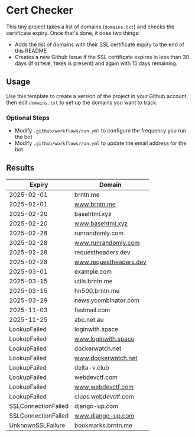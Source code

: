 # Cert Checker

This tiny project takes a list of domains (`domains.txt`) and checks the certificate expiry. Once that's done, it does two things:

- Adds the list of domains with their SSL certificate expiry to the end of this README
- Creates a new Github Issue if the SSL certificate expires in less than 30 days (if `GITHUB_TOKEN` is present) and again with 15 days remaining.


## Usage

Use this template to create a version of the project in your Github account, then edit `domains.txt` to set up the domains you want to track.


### Optional Steps

- Modify `.github/workflows/run.yml` to configure the frequency you run the bot
- Modify `.github/workflows/run.yml` to update the email address for the bot

## Results

| Expiry    | Domain   |
|-----------|----------|
| 2025-02-01 | brntn.me |
| 2025-02-01 | www.brntn.me |
| 2025-02-20 | basehtml.xyz |
| 2025-02-20 | www.basehtml.xyz |
| 2025-02-28 | runrandomly.com |
| 2025-02-28 | www.runrandomly.com |
| 2025-02-28 | requestheaders.dev |
| 2025-02-28 | www.requestheaders.dev |
| 2025-03-01 | example.com |
| 2025-03-15 | utils.brntn.me |
| 2025-03-15 | hn500.brntn.me |
| 2025-03-29 | news.ycombinator.com |
| 2025-11-03 | fastmail.com |
| 2025-11-25 | abc.net.au |
| LookupFailed | loginwith.space |
| LookupFailed | www.loginwith.space |
| LookupFailed | dockerwatch.net |
| LookupFailed | www.dockerwatch.net |
| LookupFailed | delta-v.club |
| LookupFailed | webdevctf.com |
| LookupFailed | www.webdevctf.com |
| LookupFailed | clues.webdevctf.com |
| SSLConnectionFailed | django-up.com |
| SSLConnectionFailed | www.django-up.com |
| UnknownSSLFailure | bookmarks.brntn.me |
